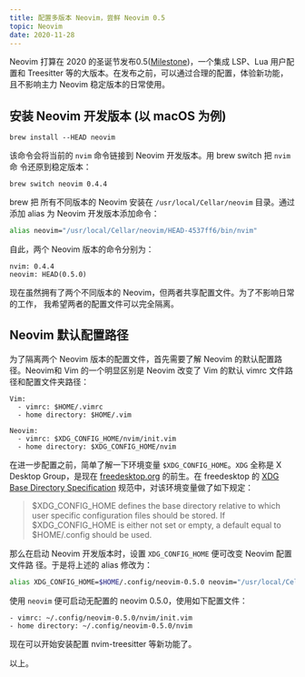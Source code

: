 ```yaml
---
title: 配置多版本 Neovim，尝鲜 Neovim 0.5
topic: Neovim
date: 2020-11-28
---
```


Neovim 打算在 2020 的圣诞节发布0.5([Milestone][1])，一个集成 LSP、Lua 用户配置和
Treesitter 等的大版本。在发布之前，可以通过合理的配置，体验新功能，且不影响主力
Neovim 稳定版本的日常使用。

## 安装 Neovim 开发版本 (以 macOS 为例)

```
brew install --HEAD neovim
```

该命令会将当前的 `nvim` 命令链接到 Neovim 开发版本。用 brew switch 把 `nvim` 命
令还原到稳定版本：

```
brew switch neovim 0.4.4
```

brew 把 所有不同版本的  Neovim 安装在 `/usr/local/Cellar/neovim` 目录。通过添加
alias 为 Neovim 开发版本添加命令：


```sh
alias neovim="/usr/local/Cellar/neovim/HEAD-4537ff6/bin/nvim"
```

自此，两个 Neovim 版本的命令分别为：

```
nvim: 0.4.4
neovim: HEAD(0.5.0)
```

现在虽然拥有了两个不同版本的 Neovim，但两者共享配置文件。为了不影响日常的工作，
我希望两者的配置文件可以完全隔离。


## Neovim 默认配置路径

为了隔离两个 Neovim 版本的配置文件，首先需要了解 Neovim 的默认配置路径。Neovim和
Vim 的一个明显区别是 Neovim 改变了 Vim 的默认 vimrc 文件路径和配置文件夹路径：

```
Vim:
  - vimrc: $HOME/.vimrc
  - home directory: $HOME/.vim

Neovim:
  - vimrc: $XDG_CONFIG_HOME/nvim/init.vim
  - home directory: $XDG_CONFIG_HOME/nvim
```

在进一步配置之前，简单了解一下环境变量 `$XDG_CONFIG_HOME`。`XDG` 全称是 X
Desktop Group，是现在 [freedesktop.org][2] 的前生。在 freedesktop 的 [XDG Base
Directory Specification][3] 规范中，对该环境变量做了如下规定：

> $XDG_CONFIG_HOME defines the base directory relative to which user specific
> configuration files should be stored. If $XDG_CONFIG_HOME is either not set or
> empty, a default equal to $HOME/.config should be used. 


那么在启动 Neovim 开发版本时，设置 `XDG_CONFIG_HOME` 便可改变 Neovim 配置文件路
径。于是将上述的 alias 修改为：

```sh
alias XDG_CONFIG_HOME=$HOME/.config/neovim-0.5.0 neovim="/usr/local/Cellar/neovim/HEAD-4537ff6/bin/nvim"
```

使用 `neovim` 便可启动无配置的 neovim 0.5.0，使用如下配置文件：

```
- vimrc: ~/.config/neovim-0.5.0/nvim/init.vim
- home directory: ~/.config/neovim-0.5.0/nvim
```

现在可以开始安装配置 nvim-treesitter 等新功能了。

以上。

[1]: https://github.com/neovim/neovim/milestone/19
[2]: https://www.freedesktop.org
[3]: https://specifications.freedesktop.org/basedir-spec/basedir-spec-0.6.html
[4]: https://github.com/neovim/neovim/wiki/Installing-Neovim#homebrew-on-macos-or-linux
